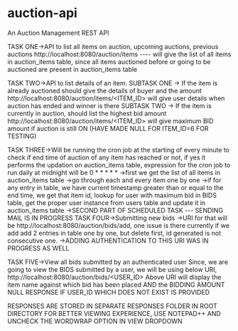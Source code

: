 # auction-api
An Auction Management REST API

TASK ONE->API to list all items on auction, upcoming auctions, previous auctions
	http://localhost:8080/auction/items ---- will give the list of all items in auction_items table, since all items auctioned before or going to be auctioned
									 are present in auction_items table
									 
TASK TWO->API to list details of an item.
			SUBTASK ONE -> If the item is already auctioned should give the details of buyer and the amount
				http://localhost:8080/auction/items/<ITEM_ID> will give user details when auction has ended and winner is there
			SUBTASK TWO -> If the item is currently in auction, should list the highest bid amount
				http://localhost:8080/auction/items/<ITEM_ID> will give maximum BID amount if auction is still ON 
				(HAVE MADE NULL FOR ITEM_ID=6 FOR TESTING)
				
TASK THREE->Will be running the cron job at the starting of every minute to check if end time of auction of any item has reached or not,
			if yes it performs the updation on auction_items table, expression for the cron job to run daily at midnight will be 0 * * * * *
				->first we get the list of all items in auction_items table
				->go through each and every item one by one
				->if for any entry in table, we have current timestamp greater than or equal to the end time, we get that item id, 
				lookup for user with maximum bid in BIDS table, get the proper user instance from users table and update it in auction_items table
				->SECOND PART OF SCHEDULED TASK --- SENDING MAIL IS IN PROGRESS
TASK FOUR->Submitting new bids
			->URI for that will be http://localhost:8080/auction/bids/add, one issue is there currently if we add add 2 entries in table one by one, but delete first, id generated is not consecutive one.
			->ADDING AUTHENTICATION TO THIS URI WAS IN PROGRESS AS WELL
				
TASK FIVE->View all bids submitted by an authenticated user
		Since, we are going to view the BIDS submitted by a user, we will be using below URI,
			http://localhost:8080/auction/bids/<USER_ID>
			Above URI will display the item name against which bid has been placed AND the BIDDING AMOUNT
			NULL RESPONSE IF USER_ID WHICH DOES NOT EXIST IS PROVIDED

RESPONSES ARE STORED IN SEPARATE RESPONSES FOLDER IN ROOT DIRECTORY
FOR BETTER VIEWING EXPERIENCE, USE NOTEPAD++ AND UNCHECK THE WORDWRAP OPTION IN VIEW DROPDOWN
